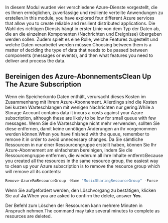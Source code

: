 <span data-ttu-id="275f4-101">In diesem Modul wurden vier verschiedene Azure-Dienste vorgestellt, die es Ihnen ermöglichen, zuverlässige und resiliente verteilte Anwendungen zu erstellen.</span><span class="sxs-lookup"><span data-stu-id="275f4-101">In this module, you have explored four different Azure services that allow you to create reliable and resilient distributed applications.</span></span> <span data-ttu-id="275f4-102">Die Wahl des richtigen Diensts hängt in erster Linie von dem Typ der Daten ab, die an die einzelnen Komponenten (Nachrichten und Ereignisse) übergeben werden sollen. Zudem spielt es eine Rolle, welche Features zugestellt und welche Daten verarbeitet werden müssen.</span><span class="sxs-lookup"><span data-stu-id="275f4-102">Choosing between them is a matter of deciding the type of data that needs to be passed between components (messages or events), and then what features you need to deliver and process the data.</span></span>

## <a name="clean-up-the-azure-subscription"></a><span data-ttu-id="275f4-103">Bereinigen des Azure-Abonnements</span><span class="sxs-lookup"><span data-stu-id="275f4-103">Clean Up The Azure Subscription</span></span>

<span data-ttu-id="275f4-104">Wenn ein Speicherkonto Daten enthält, verursacht dieses Kosten im Zusammenhang mit Ihrem Azure-Abonnement. Allerdings sind die Kosten bei kurzen Warteschlangen mit wenigen Nachrichten nur gering.</span><span class="sxs-lookup"><span data-stu-id="275f4-104">While a Storage Account contains data it incurs a costs against your Azure subscription, although these are likely to be low for small queue with few messages.</span></span> <span data-ttu-id="275f4-105">Wenn Sie die Warteschlange nicht mehr verwenden, sollten Sie diese entfernen, damit keine unnötigen Änderungen an ihr vorgenommen werden können.</span><span class="sxs-lookup"><span data-stu-id="275f4-105">When you have finished with the queue, remember to remove it in order to avoid unnecessary changes.</span></span> <span data-ttu-id="275f4-106">Da Sie sämtliche Ressourcen in nur einer Ressourcengruppe erstellt haben, können Sie Ihr Azure-Abonnement am einfachsten bereinigen, indem Sie die Ressourcengruppe entfernen, die wiederum all ihre Inhalte entfernt:</span><span class="sxs-lookup"><span data-stu-id="275f4-106">Because you created all the resources in the same resource group, the easiest way to clean up your Azure subscription is to remove the resource group which will remove all its contents:</span></span>

```powershell
Remove-AzureRmResourceGroup -Name "MusicSharingResourceGroup" -Force
```

<span data-ttu-id="275f4-107">Wenn Sie aufgefordert werden, den Löschvorgang zu bestätigen, klicken Sie auf **Ja**.</span><span class="sxs-lookup"><span data-stu-id="275f4-107">When you are asked to confirm the delete, answer **Yes**.</span></span>

<span data-ttu-id="275f4-108">Der Befehl zum Löschen der Ressourcen kann mehrere Minuten in Anspruch nehmen.</span><span class="sxs-lookup"><span data-stu-id="275f4-108">The command may take several minutes to complete as resources are deleted.</span></span>
